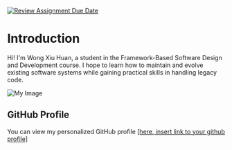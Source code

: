 [![Review Assignment Due Date](https://classroom.github.com/assets/deadline-readme-button-22041afd0340ce965d47ae6ef1cefeee28c7c493a6346c4f15d667ab976d596c.svg)](https://classroom.github.com/a/LQr4ft17)
# Introduction
Hi! I'm Wong Xiu Huan, a student in the Framework-Based Software Design and Development course. 
I hope to learn how to maintain and evolve existing software systems while gaining practical skills in handling legacy code.

![My Image](image.jpg)  <!-- Link to the uploaded image -->

## GitHub Profile

You can view my personalized GitHub profile [[here, insert link to your github profile]](https://github.com/Xiu-Huan)

